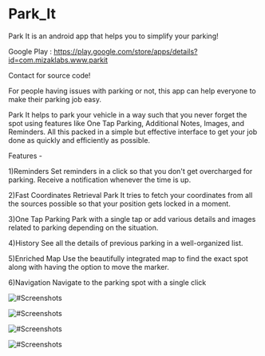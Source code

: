 # Park_It
Park It is an android app that helps you to simplify your parking!

Google Play : https://play.google.com/store/apps/details?id=com.mizaklabs.www.parkit

Contact for source code!


For people having issues with parking or not, this app can help everyone to make their parking job easy.

Park It helps to park your vehicle in a way such that you never forget the spot using features like One Tap Parking, Additional Notes, Images, and Reminders. All this packed in a simple but effective interface to get your job done as quickly and efficiently as possible.

Features -


1)Reminders
Set reminders in a click so that you don't get overcharged for parking. Receive a notification whenever the time is up.

2)Fast Coordinates Retrieval
Park It tries to fetch your coordinates from all the sources possible so that your position gets locked in a moment.

3)One Tap Parking
Park with a single tap or add various details and images related to parking depending on the situation. 

4)History
See all the details of previous parking in a well-organized list.

5)Enriched Map
Use the beautifully integrated map to find the exact spot along with having the option to move the marker.

6)Navigation
Navigate to the parking spot with a single click


![#Screenshots](https://lh3.googleusercontent.com/k3TOdXCW2A0jNFbSKicEc0OjAl5NQ6JZiEhNTerRDzRPVw19v4u4aBdrz2UILdBJr4g=w1920-h929-rw)

![#Screenshots](https://lh3.googleusercontent.com/nmiiZe0wvSBVdL2_-JY_M3mw5aMrHBAMevMdeWh68mZ1LQjvm369K1mqq3YMOTJ7528=w1920-h929-rw)

![#Screenshots](https://lh3.googleusercontent.com/V4o2m40o1DtUDF5scFYGJTsCRUP20TkGcwDtI6Owx4FYHg6smFC9xA_1iGR7tJPgOfs=w1920-h929-rw)

![#Screenshots](https://lh3.googleusercontent.com/GH0u9AqeqAwVBovowB1_7iMbRp0TYtcBiHbDW7WM_jNTA8G7ylRP8F7MMgq3CMN9wEQ=w1920-h929-rw)


